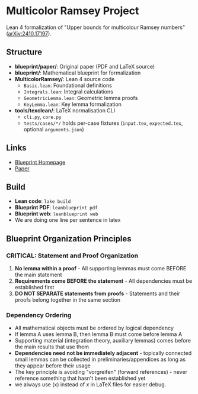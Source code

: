 # Multicolor Ramsey Project

Lean 4 formalization of "Upper bounds for multicolour Ramsey numbers" ([arXiv:2410.17197](https://arxiv.org/abs/2410.17197)).

## Structure
- **blueprint/paper/**: Original paper (PDF and LaTeX source)
- **blueprint/**: Mathematical blueprint for formalization
- **MulticolorRamsey/**: Lean 4 source code
  - `Basic.lean`: Foundational definitions
  - `Integrals.lean`: Integral calculations
  - `GeometricLemma.lean`: Geometric lemma proofs
  - `KeyLemma.lean`: Key lemma formalization
- **tools/texclean/**: LaTeX normalisation CLI
  - `cli.py`, `core.py`
  - `tests/cases/*/` holds per-case fixtures (`input.tex`, `expected.tex`, optional `arguments.json`)

## Links
- [Blueprint Homepage](https://forduniver.github.io/multicolorramsey)
- [Paper](https://arxiv.org/abs/2410.17197)

## Build
- **Lean code**: `lake build`
- **Blueprint PDF**: `leanblueprint pdf`
- **Blueprint web**: `leanblueprint web`
- We are doing one line per sentence in latex

## Blueprint Organization Principles

### CRITICAL: Statement and Proof Organization
1. **No lemma within a proof** - All supporting lemmas must come BEFORE the main statement
2. **Requirements come BEFORE the statement** - All dependencies must be established first
3. **DO NOT SEPARATE statements from proofs** - Statements and their proofs belong together in the same section

### Dependency Ordering
- All mathematical objects must be ordered by logical dependency
- If lemma A uses lemma B, then lemma B must come before lemma A
- Supporting material (integration theory, auxiliary lemmas) comes before the main results that use them
- **Dependencies need not be immediately adjacent** - topically connected small lemmas can be collected in preliminaries/appendices as long as they appear before their usage
- The key principle is avoiding "vorgreifen" (forward references) - never reference something that hasn't been established yet
- we always use \(x\) instead of $x$ in LaTeX files for easier debug.